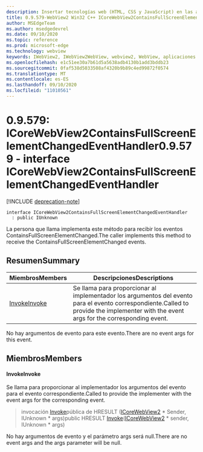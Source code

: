 ```yaml
---
description: Insertar tecnologías web (HTML, CSS y JavaScript) en las aplicaciones nativas con el control Microsoft Edge WebView2
title: 0.9.579-WebView2 Win32 C++ ICoreWebView2ContainsFullScreenElementChangedEventHandler
author: MSEdgeTeam
ms.author: msedgedevrel
ms.date: 09/10/2020
ms.topic: reference
ms.prod: microsoft-edge
ms.technology: webview
keywords: IWebView2, IWebView2WebView, webview2, WebView, aplicaciones Win32, Win32, Edge, ICoreWebView2, ICoreWebView2Controller, control de explorador, HTML Edge, ICoreWebView2ContainsFullScreenElementChangedEventHandler
ms.openlocfilehash: e1c51ee30a7b61d5a5638adb4130b1add3bddb23
ms.sourcegitcommit: 0faf538d5033508af4320b9b89c4ed99872f0574
ms.translationtype: MT
ms.contentlocale: es-ES
ms.lasthandoff: 09/10/2020
ms.locfileid: "11010561"
---
```

# <span data-ttu-id="71192-104">0.9.579: ICoreWebView2ContainsFullScreenElementChangedEventHandler</span><span class="sxs-lookup"><span data-stu-id="71192-104">0.9.579 - interface ICoreWebView2ContainsFullScreenElementChangedEventHandler</span></span> 

[!INCLUDE [deprecation-note](../../includes/deprecation-note.md)]

```
interface ICoreWebView2ContainsFullScreenElementChangedEventHandler
  : public IUnknown
```

<span data-ttu-id="71192-105">La persona que llama implementa este método para recibir los eventos ContainsFullScreenElementChanged.</span><span class="sxs-lookup"><span data-stu-id="71192-105">The caller implements this method to receive the ContainsFullScreenElementChanged events.</span></span>

## <span data-ttu-id="71192-106">Resumen</span><span class="sxs-lookup"><span data-stu-id="71192-106">Summary</span></span>

 <span data-ttu-id="71192-107">Miembros</span><span class="sxs-lookup"><span data-stu-id="71192-107">Members</span></span>                        | <span data-ttu-id="71192-108">Descripciones</span><span class="sxs-lookup"><span data-stu-id="71192-108">Descriptions</span></span>
--------------------------------|---------------------------------------------
[<span data-ttu-id="71192-109">Invoke</span><span class="sxs-lookup"><span data-stu-id="71192-109">Invoke</span></span>](#invoke) | <span data-ttu-id="71192-110">Se llama para proporcionar al implementador los argumentos del evento para el evento correspondiente.</span><span class="sxs-lookup"><span data-stu-id="71192-110">Called to provide the implementer with the event args for the corresponding event.</span></span>

<span data-ttu-id="71192-111">No hay argumentos de evento para este evento.</span><span class="sxs-lookup"><span data-stu-id="71192-111">There are no event args for this event.</span></span>

## <span data-ttu-id="71192-112">Miembros</span><span class="sxs-lookup"><span data-stu-id="71192-112">Members</span></span>

#### <span data-ttu-id="71192-113">Invoke</span><span class="sxs-lookup"><span data-stu-id="71192-113">Invoke</span></span> 

<span data-ttu-id="71192-114">Se llama para proporcionar al implementador los argumentos del evento para el evento correspondiente.</span><span class="sxs-lookup"><span data-stu-id="71192-114">Called to provide the implementer with the event args for the corresponding event.</span></span>

> <span data-ttu-id="71192-115">invocación [Invoke](#invoke)pública de HRESULT ([ICoreWebView2](icorewebview2.md) \* Sender, IUnknown \* args)</span><span class="sxs-lookup"><span data-stu-id="71192-115">public HRESULT [Invoke](#invoke)([ICoreWebView2](icorewebview2.md) \* sender, IUnknown \* args)</span></span>

<span data-ttu-id="71192-116">No hay argumentos de evento y el parámetro args será null.</span><span class="sxs-lookup"><span data-stu-id="71192-116">There are no event args and the args parameter will be null.</span></span>

